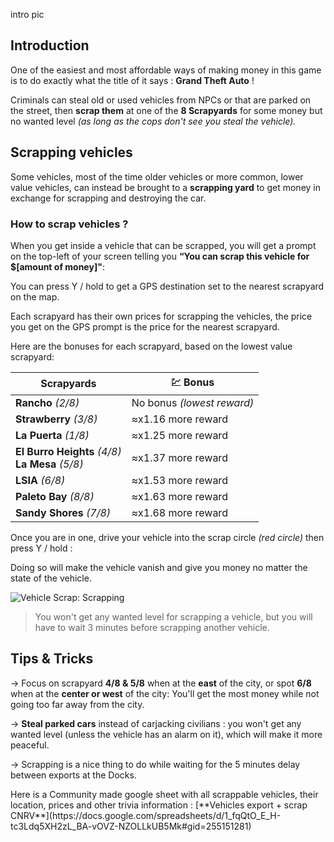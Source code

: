 intro pic

## Introduction

One of the easiest and most affordable ways of making money in this game is to do exactly what the title of it says : **Grand Theft Auto** !  
  
Criminals can steal old or used vehicles from NPCs or that are parked on the street, then **scrap them** at one of the **8 Scrapyards**<Blip type="scrapyard" /> for some money but no wanted level *(as long as the cops don't see you steal the vehicle).*

## Scrapping vehicles

Some vehicles, most of the time older vehicles or more common, lower value vehicles, can instead be brought to a **scrapping yard**<Blip type="scrapyard" /> to get money in exchange for scrapping and destroying the car.

### How to scrap vehicles ?

When you get inside a vehicle that can be scrapped, you will get a prompt on the top-left of your screen telling you **“You can scrap this vehicle for <Color id="money">$\[amount of money\]</Color>"**: 

You can press <Keyboard>Y</Keyboard> / hold <ControllerInput type="UP" /> to get a GPS destination set to the nearest scrapyard <Blip type="scrapyard" /> on the map.

Each scrapyard has their own prices for scrapping the vehicles, the price you get on the GPS prompt is the price for the nearest scrapyard. 

Here are the bonuses for each scrapyard, based on the lowest value scrapyard:

| <Blip type="scrapyard" /> **Scrapyards**              | 💹 **Bonus**                                 |
| ----------------------------------------------------- | -------------------------------------------- |
| **Rancho** *(2/8)*                                    | No bonus *(lowest reward)*                   |
| **Strawberry** *(3/8)*                                | ≈x<Color id="money">1.16</Color> more reward |
| **La Puerta** *(1/8)*                                 | ≈x<Color id="money">1.25</Color> more reward |
| **El Burro Heights** *(4/8)*<br />**La Mesa** *(5/8)* | ≈x<Color id="money">1.37</Color> more reward |
| **LSIA** *(6/8)*                                      | ≈x<Color id="money">1.53</Color> more reward |
| **Paleto Bay** *(8/8)*                                | ≈x<Color id="money">1.63</Color> more reward |
| **Sandy Shores** *(7/8)*                              | ≈x<Color id="money">1.68</Color> more reward |

Once you are in one, drive your vehicle into the scrap circle *(red circle)* then press <Keyboard>Y</Keyboard> / hold <ControllerInput type="UP" />: 

Doing so will make the vehicle vanish and give you money no matter the state of the vehicle. 

<Img src="/scrap/scrap_vehicle.webp" alt="Vehicle Scrap: Scrapping" />

> You won't get any wanted level for scrapping a vehicle, but you will have to wait 3 minutes before scrapping another vehicle.

## Tips & Tricks

→ Focus on scrapyard **4/8 & 5/8** when at the **east** of the city, or spot **6/8** when at the **center or west** of the city: You'll get the most money while not going too far away from the city.

→ **Steal parked cars** instead of carjacking civilians : you won't get any wanted level (unless the vehicle has an alarm on it), which will make it more peaceful.

→ Scrapping is a nice thing to do while waiting for the 5 minutes delay between exports at the Docks.

<Aside type="tip">Here is a Community made google sheet with all scrappable vehicles, their location, prices and other trivia information : [**Vehicles export + scrap CNRV**](https://docs.google.com/spreadsheets/d/1_fqQtO_E_H-tc3Ldq5XH2zL_BA-vOVZ-NZOLLkUB5Mk#gid=255151281)</Aside>